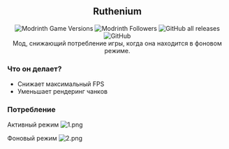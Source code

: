 <div align=center>

## Ruthenium
![Modrinth Game Versions](https://img.shields.io/modrinth/game-versions/ruthenium?label=Minecraft%20Support&style=flat-square)
![Modrinth Followers](https://img.shields.io/modrinth/followers/ruthenium?label=Modrinth%20Followers&style=flat-square)
![GitHub all releases](https://img.shields.io/github/downloads/simply-kel/ruthenium/total?color=blue&label=GitHub%20Downloads&style=flat-square)
![GitHub](https://img.shields.io/github/license/simply-kel/ruthenium?color=blue&label=License&style=flat-square)
<br>
Мод, снижающий потребление игры, когда она находится в фоновом режиме.
</div>

### Что он делает?
* Снижает максимальный FPS
* Уменьшает рендеринг чанков

### Потребление
Активный режим
![1.png](https://kelcuprum.ru/ass/ruthenium/1.png)

Фоновый режим
![2.png](https://kelcuprum.ru/ass/ruthenium/2.png)
